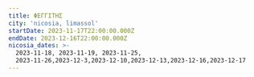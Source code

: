 ```yaml
---
title: ΦΕΓΓΙΤΗΣ
city: 'nicosia, limassol'
startDate: 2023-11-17T22:00:00.000Z
endDate: 2023-12-16T22:00:00.000Z
nicosia_dates: >-
  2023-11-18, 2023-11-19, 2023-11-25,
  2023-11-26,2023-12-3,2023-12-10,2023-12-13,2023-12-16,2023-12-17
---
```


